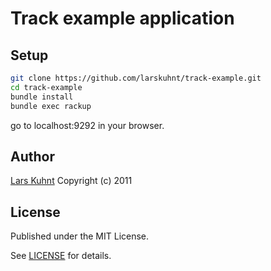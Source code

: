 # Track example application

## Setup

```sh
git clone https://github.com/larskuhnt/track-example.git
cd track-example
bundle install
bundle exec rackup
```

go to localhost:9292 in your browser.

## Author

[Lars Kuhnt](http://www.github.com/larskuhnt)
Copyright (c) 2011

## License

Published under the MIT License.

See [LICENSE](LICENSE) for details.